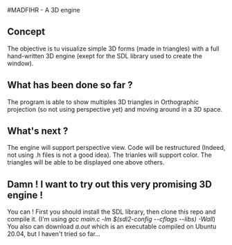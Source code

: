 #MADFIHR - A 3D engine
## Concept
The objective is tu visualize simple 3D forms (made in triangles) with a full hand-written 3D engine (exept for the SDL library used to create the window).
## What has been done so far ?
The program is able to show multiples 3D triangles in Orthographic projection (so not using perspective yet) and moving around in a 3D space.
## What's next ?
The engine will support perspective view.
Code will be restructured (Indeed, not using .h files is not a good idea).
The trianles will support color.
The triangles will be able to be displayed one above others.
## Damn ! I want to try out this very promising 3D engine !
You can ! First you should install the SDL library, then clone this repo and compile it.
(I'm using *gcc main.c -lm $(sdl2-config --cflags --libs) -Wall*)
You also can download *a.out* which is an executable compiled on Ubuntu 20.04, but I haven't tried so far...
